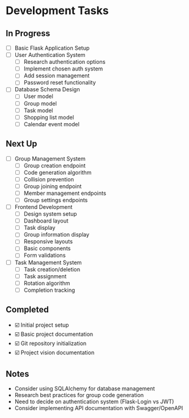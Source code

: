 # Development Tasks

## In Progress
- [ ] Basic Flask Application Setup
- [ ] User Authentication System
  - [ ] Research authentication options
  - [ ] Implement chosen auth system
  - [ ] Add session management
  - [ ] Password reset functionality

- [ ] Database Schema Design
  - [ ] User model
  - [ ] Group model
  - [ ] Task model
  - [ ] Shopping list model
  - [ ] Calendar event model

## Next Up
- [ ] Group Management System
  - [ ] Group creation endpoint
  - [ ] Code generation algorithm
  - [ ] Collision prevention
  - [ ] Group joining endpoint
  - [ ] Member management endpoints
  - [ ] Group settings endpoints

- [ ] Frontend Development
  - [ ] Design system setup
  - [ ] Dashboard layout
  - [ ] Task display
  - [ ] Group information display
  - [ ] Responsive layouts
  - [ ] Basic components
  - [ ] Form validations

- [ ] Task Management System
  - [ ] Task creation/deletion
  - [ ] Task assignment
  - [ ] Rotation algorithm
  - [ ] Completion tracking

## Completed
- ☑️ Initial project setup
- ☑️ Basic project documentation
- ☑️ Git repository initialization
- ☑️ Project vision documentation

## Notes
- Consider using SQLAlchemy for database management
- Research best practices for group code generation
- Need to decide on authentication system (Flask-Login vs JWT)
- Consider implementing API documentation with Swagger/OpenAPI